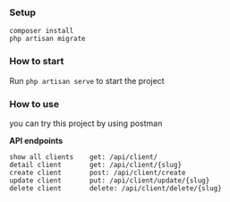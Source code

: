 ### Setup
```hash
composer install
php artisan migrate
```

### How to start
Run `php artisan serve` to start the project


### How to use
you can try this project by using postman

**API endpoints**
```
show all clients    get: /api/client/
detail client       get: /api/client/{slug}
create client       post: /api/client/create
update client       put: /api/client/update/{slug}
delete client       delete: /api/client/delete/{slug}
```
